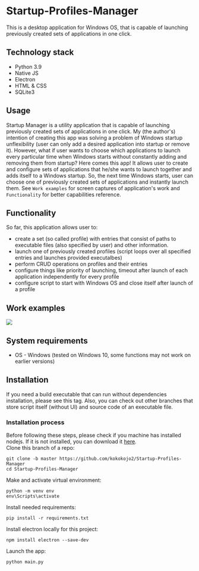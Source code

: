 # Startup-Profiles-Manager
This is a desktop application for Windows OS, that is capable of launching previously created sets of applications in one click.
## Technology stack
* Python 3.9
* Native JS
* Electron
* HTML & CSS
* SQLite3
## Usage
Startup Manager is a utility application that is capable of launching previously created sets of applications in one click. My (the author's) intention of creating this app was solving a problem of Windows startup unflexibility (user can only add a desired application into startup or remove it). However, what if user wants to choose which applications to launch every particular time when Windows starts without constantly adding and removing them from startup? Here comes this app! It allows user to create and configure sets of applications that he/she wants to launch together and adds itself to a Windows startup. So, the next time Windows starts, user can choose one of previously created sets of applications and instantly launch them. See `Work examples` for screen captures of application's work and `Functionality` for better capabilities reference.
## Functionality
So far, this application allows user to:
* create a set (so called profile) with entries that consist of paths to executable files (also specified by user) and other information.
* launch one of previously created profiles (script loops over all specified entries and launches provided executalbes)
* perform CRUD operations on profiles and their entries
* configure things like priority of launching, timeout after launch of each application independently for every profile
* configure script to start with Windows OS and close itself after launch of a profile
## Work examples
![](https://imgur.com/3gkzd4r.gif)
## System requirements
* OS - Windows (tested on Windows 10, some functions may not work on earlier versions)
## Installation
If you need a build executable that can run without dependencies installation, please see this tag. Also, you can check out other branches that store script itself (without UI) and source code of an executable file.
### Installation process
Before following these steps, please check if you machine has installed nodejs. If it is not installed, you can download it [here](https://nodejs.org/en/download/).  
Clone this branch of a repo:
```
git clone -b master https://github.com/kokokojo2/Startup-Profiles-Manager
cd Startup-Profiles-Manager
```
Make and activate virtual environment:
```
python -m venv env
env\Scripts\activate
```
Install needed requirements:
```
pip install -r requirements.txt
```
Install electron locally for this project:
```
npm install electron --save-dev
```
Launch the app:
```
python main.py
``` 
